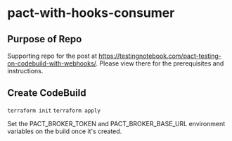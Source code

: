 # pact-with-hooks-consumer

## Purpose of Repo

Supporting repo for the post at https://testingnotebook.com/pact-testing-on-codebuild-with-webhooks/. Please view there for the prerequisites and instructions.

## Create CodeBuild

`terraform init`
`terraform apply`

Set the PACT_BROKER_TOKEN and PACT_BROKER_BASE_URL environment variables on the build once it's created.
